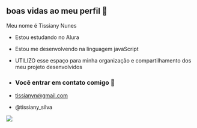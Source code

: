 ## boas vidas ao meu perfil 💙

Meu nome é Tissiany Nunes

- Estou estudando no Alura
- Estou me desenvolvendo na linguagem javaScript
- UTILIZO esse espaço para minha organização e compartilhamento dos meu projeto desenvolvidos

- ### Você entrar em contato comigo 📧

- tissianyn@gmail.com
- @tissiany_silva 


![](https://media1.tenor.com/m/AksUG62e9fcAAAAC/shy-bunny.gif)
